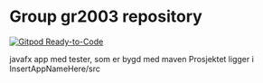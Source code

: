 # Group gr2003 repository

[![Gitpod Ready-to-Code](https://img.shields.io/badge/Gitpod-Ready--to--Code-blue?logo=gitpod)](https://gitpod.idi.ntnu.no/#https://gitlab.stud.idi.ntnu.no/it1901/groups-2020/gr2003/gr2003)

javafx app med tester, som er bygd med maven
Prosjektet ligger i InsertAppNameHere/src